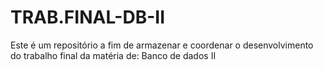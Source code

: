 # TRAB.FINAL-DB-II
Este é um repositório a fim de armazenar e coordenar o desenvolvimento do trabalho final da matéria de: Banco de dados II
